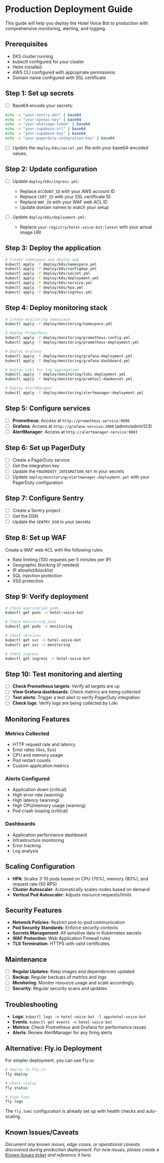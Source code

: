 # Production Deployment Guide

<!-- Last Updated: 2025-07-17 -->

This guide will help you deploy the Hotel Voice Bot to production with comprehensive monitoring, alerting, and logging.

## Prerequisites

- EKS cluster running
- kubectl configured for your cluster
- Helm installed
- AWS CLI configured with appropriate permissions
- Domain name configured with SSL certificate

## Step 1: Set up secrets

- [ ] Base64 encode your secrets:

```bash
echo -n "your-sentry-dsn" | base64
echo -n "your-openai-key" | base64
echo -n "your-whatsapp-token" | base64
echo -n "your-supabase-url" | base64
echo -n "your-supabase-key" | base64
echo -n "your-pagerduty-integration-key" | base64
```

- [ ] Update the `deploy/k8s/secret.yml` file with your base64-encoded values.

## Step 2: Update configuration

- [ ] Update `deploy/k8s/ingress.yml`:
   - Replace `ACCOUNT_ID` with your AWS account ID
   - Replace `CERT_ID` with your SSL certificate ID
   - Replace `WAF_ID` with your WAF web ACL ID
   - Update domain names to match your setup

- [ ] Update `deploy/k8s/deployment.yml`:
   - Replace `your-registry/hotel-voice-bot:latest` with your actual image URI

## Step 3: Deploy the application

```bash
# Create namespace and deploy app
kubectl apply -f deploy/k8s/namespace.yml
kubectl apply -f deploy/k8s/configmap.yml
kubectl apply -f deploy/k8s/secret.yml
kubectl apply -f deploy/k8s/deployment.yml
kubectl apply -f deploy/k8s/service.yml
kubectl apply -f deploy/k8s/hpa.yml
kubectl apply -f deploy/k8s/ingress.yml
```

## Step 4: Deploy monitoring stack

```bash
# Create monitoring namespace
kubectl apply -f deploy/monitoring/namespace.yml

# Deploy Prometheus
kubectl apply -f deploy/monitoring/prometheus-config.yml
kubectl apply -f deploy/monitoring/prometheus-deployment.yml

# Deploy Grafana
kubectl apply -f deploy/monitoring/grafana-deployment.yml
kubectl apply -f deploy/monitoring/grafana-dashboard.yml

# Deploy Loki for log aggregation
kubectl apply -f deploy/monitoring/loki-deployment.yml
kubectl apply -f deploy/monitoring/promtail-daemonset.yml

# Deploy AlertManager
kubectl apply -f deploy/monitoring/alertmanager-deployment.yml
```

## Step 5: Configure services

- [ ] **Prometheus**: Access at `http://prometheus-service:9090`
- [ ] **Grafana**: Access at `http://grafana-service:3000` (admin/admin123)
- [ ] **AlertManager**: Access at `http://alertmanager-service:9093`

## Step 6: Set up PagerDuty

- [ ] Create a PagerDuty service
- [ ] Get the integration key
- [ ] Update the `PAGERDUTY_INTEGRATION_KEY` in your secrets
- [ ] Update `deploy/monitoring/alertmanager-deployment.yml` with your PagerDuty configuration

## Step 7: Configure Sentry

- [ ] Create a Sentry project
- [ ] Get the DSN
- [ ] Update the `SENTRY_DSN` in your secrets

## Step 8: Set up WAF

Create a WAF web ACL with the following rules:

- Rate limiting (100 requests per 5 minutes per IP)
- Geographic blocking (if needed)
- IP allowlist/blocklist
- SQL injection protection
- XSS protection

## Step 9: Verify deployment

```bash
# Check application pods
kubectl get pods -n hotel-voice-bot

# Check monitoring pods
kubectl get pods -n monitoring

# Check services
kubectl get svc -n hotel-voice-bot
kubectl get svc -n monitoring

# Check ingress
kubectl get ingress -n hotel-voice-bot
```

## Step 10: Test monitoring and alerting

- [ ] **Check Prometheus targets**: Verify all targets are up
- [ ] **View Grafana dashboards**: Check metrics are being collected
- [ ] **Test alerts**: Trigger a test alert to verify PagerDuty integration
- [ ] **Check logs**: Verify logs are being collected by Loki

## Monitoring Features

### Metrics Collected

- HTTP request rate and latency
- Error rates (4xx, 5xx)
- CPU and memory usage
- Pod restart counts
- Custom application metrics

### Alerts Configured

- Application down (critical)
- High error rate (warning)
- High latency (warning)
- High CPU/memory usage (warning)
- Pod crash looping (critical)

### Dashboards

- Application performance dashboard
- Infrastructure monitoring
- Error tracking
- Log analysis

## Scaling Configuration

- **HPA**: Scales 3-10 pods based on CPU (70%), memory (80%), and request rate (50 RPS)
- **Cluster Autoscaler**: Automatically scales nodes based on demand
- **Vertical Pod Autoscaler**: Adjusts resource requests/limits

## Security Features

- **Network Policies**: Restrict pod-to-pod communication
- **Pod Security Standards**: Enforce security contexts
- **Secrets Management**: All sensitive data in Kubernetes secrets
- **WAF Protection**: Web Application Firewall rules
- **TLS Termination**: HTTPS with valid certificates

## Maintenance

- [ ] **Regular Updates**: Keep images and dependencies updated
- [ ] **Backup**: Regular backups of metrics and logs
- [ ] **Monitoring**: Monitor resource usage and scale accordingly
- [ ] **Security**: Regular security scans and updates

## Troubleshooting

- **Logs**: `kubectl logs -n hotel-voice-bot -l app=hotel-voice-bot`
- **Events**: `kubectl get events -n hotel-voice-bot`
- **Metrics**: Check Prometheus and Grafana for performance issues
- **Alerts**: Review AlertManager for any firing alerts

## Alternative: Fly.io Deployment

For simpler deployment, you can use Fly.io:

```bash
# Deploy to Fly.io
fly deploy

# Check status
fly status

# View logs
fly logs
```

The `fly.toml` configuration is already set up with health checks and auto-scaling.

## Known Issues/Caveats

*Document any known issues, edge cases, or operational caveats discovered during production deployment. For new issues, please create a [Known Issues ticket](.github/ISSUE_TEMPLATE/known_issues.md) and reference it here.*

<!-- Example:
### Issue: EKS Cluster Autoscaler Conflicts with HPA
- **Severity**: Medium
- **Workaround**: Set HPA max replicas to align with cluster capacity
- **Reference**: [Known Issue #101](https://github.com/your-org/hotel-voice-bot/issues/101)
-->
